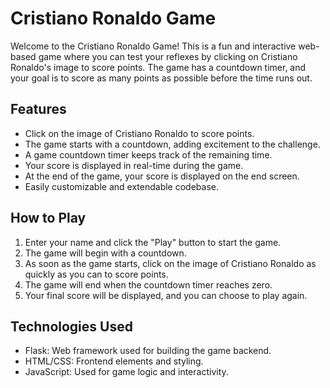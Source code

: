 # Cristiano Ronaldo Game

Welcome to the Cristiano Ronaldo Game! This is a fun and interactive web-based game where you can test your reflexes by clicking on Cristiano Ronaldo's image to score points. The game has a countdown timer, and your goal is to score as many points as possible before the time runs out.

## Features

- Click on the image of Cristiano Ronaldo to score points.
- The game starts with a countdown, adding excitement to the challenge.
- A game countdown timer keeps track of the remaining time.
- Your score is displayed in real-time during the game.
- At the end of the game, your score is displayed on the end screen.
- Easily customizable and extendable codebase.

## How to Play

1. Enter your name and click the "Play" button to start the game.
2. The game will begin with a countdown.
3. As soon as the game starts, click on the image of Cristiano Ronaldo as quickly as you can to score points.
4. The game will end when the countdown timer reaches zero.
5. Your final score will be displayed, and you can choose to play again.

## Technologies Used

- Flask: Web framework used for building the game backend.
- HTML/CSS: Frontend elements and styling.
- JavaScript: Used for game logic and interactivity.
